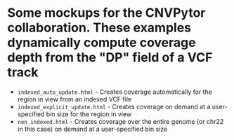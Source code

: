 # Some mockups for the CNVPytor collaboration. These examples dynamically compute coverage depth from the "DP" field of a VCF track

* ```indexed_auto_update.html``` - Creates coverage automatically for the region in view from an indexed VCF file
* ```indexed_explicit_update.html``` - Creates coverage on demand at a user-specified bin size for the region in view
* ```non_indexed.html``` - Creates coverage over the entire genome (or chr22 in this case) on demand at a user-specified
  bin size 